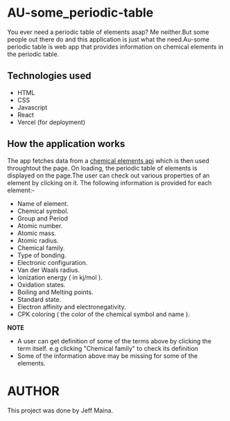 # AU-some_periodic-table

You ever need a periodic table of elements asap? Me neither.But some people out there do and this application is just what the need.Au-some periodic table is  web app that provides information on chemical elements in the periodic table.

## Technologies used

- HTML
- CSS
- Javascript
- React
- Vercel (for deployment)

## How the application works

The app fetches data from a <a href="https://api.npoint.io/de68b6bf88b29ffe56f5" target = "_blank">chemical elements api</a> which is then used throughtout the page.
On loading, the periodic table of elements is displayed on the page.The user can check out various properties of an element by clicking on it.
The following information is provided for each element:-
- Name of element.
- Chemical symbol.
- Group and Period
- Atomic number.
- Atomic mass.
- Atomic radius.
- Chemical family.
- Type of bonding.
- Electronic configuration.
- Van der Waals radius.
- Ionization energy ( in kj/mol ).
- Oxidation states.
- Boiling and Melting points.
- Standard state.
- Electron affinity and electronegativity.
- CPK coloring ( the color of the chemical symbol and name ).

<b>NOTE</b>
- A user can get definition of some of the terms above by clicking the term itself.
  e.g clicking "Chemical family" to check its definition
- Some of the information above may be missing for some of the elements.

# AUTHOR
This project was done by 
Jeff Maina.
